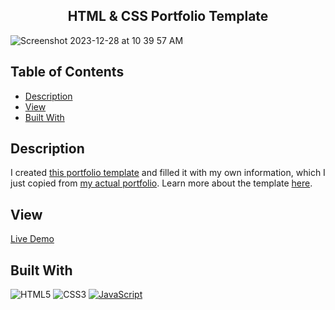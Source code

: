 <h2 align="center">HTML & CSS Portfolio Template</h2>

![Screenshot 2023-12-28 at 10 39 57 AM](https://github.com/knlrvr/portfolio-template-filled/assets/91632194/ca1fba57-f2ad-441b-b916-8a3f13563e88)

## Table of Contents
- [Description](#description)
- [View ](#view)
- [Built With](#built-with)

<a name="description"></a>
## Description
I created [this portfolio template](https://portfolio-template-hazel-psi.vercel.app/) and filled it with my own information, which I just copied from [my actual portfolio](https://www.knlrvr.dev). Learn more about the template [here](https://github.com/knlrvr/portfolio-template).

<a name="view"></a>
## View 
[Live Demo](https://portfolio-template-hazel-psi.vercel.app/)

<a name="built-with"></a>
## Built With
![HTML5](https://img.shields.io/badge/html5-%23E34F26.svg?style=for-the-badge&logo=html5&logoColor=white) ![CSS3](https://img.shields.io/badge/css3-%231572B6.svg?style=for-the-badge&logo=css3&logoColor=white) [![JavaScript](https://img.shields.io/badge/javascript-%23323330.svg?style=for-the-badge&logo=javascript&logoColor=%23F7DF1E)](https://developer.mozilla.org/en-US/docs/Web/JavaScript) 
